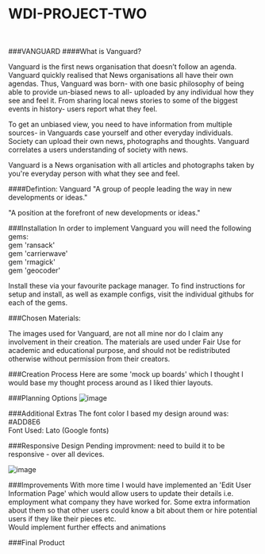# WDI-PROJECT-TWO 
<br>

###VANGUARD
####What is Vanguard? 

Vanguard is the first news organisation that doesn’t follow an agenda. Vanguard quickly realised that News organisations all have their own agendas. Thus, Vanguard was born- with one basic philosophy of being able to provide un-biased news to all- uploaded by any individual how they see and feel it. From sharing local news stories to some of the biggest events in history- users report what they feel. <br>

To get an unbiased view, you need to have information from multiple sources- in Vanguards case yourself and other everyday individuals. Society can upload their own news, photographs and thoughts. Vanguard correlates a users understanding of society with news. 
<br>

Vanguard is a News organisation with all articles and photographs taken by you're everyday person with what they see and feel. <br>


####Defintion: Vanguard
"A group of people leading the way in new developments or ideas."
<br>

"A position at the forefront of new developments or ideas."


###Installation
In order to implement Vanguard you will need the following gems:
<br> 
gem 'ransack'<br> 
gem 'carrierwave'<br> 
gem 'rmagick'<br> 
gem 'geocoder'<br> 

Install these via your favourite package manager. To find instructions for setup and install, as well as example configs, visit the individual githubs for each of the gems. 

###Chosen Materials:

The images used for Vanguard, are not all mine nor do I claim any involvement in their creation. The materials are used under Fair Use for academic and educational purpose, and should not be redistributed otherwise without permission from their creators. 

###Creation Process 
Here are some 'mock up boards' which I thought I would base my thought process around as I liked thier layouts. 


###Planning Options
![image](http://i.imgur.com/0xuw1dH.png)
<br>



###Additional Extras
The font color I based my design around was: #ADD8E6
<br>
Font Used: Lato (Google fonts)


###Responsive Design
Pending improvment: need to build it to be responsive - over all devices.

![image](http://i.imgur.com/43IHPIw.png)



###Improvements
With more time I would have implemented an 'Edit User Information Page' which would allow users to update their details i.e. employment what company they have worked for. Some extra information about them so that other users could know a bit about them or hire potential users if they like their pieces etc.
<br> 
Would implement further effects and animations


###Final Product





